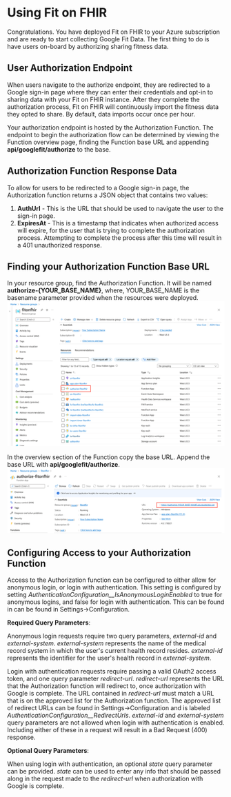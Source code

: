 # Using Fit on FHIR

Congratulations. You have deployed Fit on FHIR to your Azure subscription and are ready to start collecting Google Fit Data. The first thing to do is have users on-board by authorizing sharing fitness data.

## User Authorization Endpoint

When users navigate to the authorize endpoint, they are redirected to a Google sign-in page where they can enter their credentials and opt-in to sharing data with your Fit on FHIR instance. After they complete the authorization process, Fit on FHIR will continuously import the fitness data they opted to share. By default, data imports occur once per hour.

Your authorization endpoint is hosted by the Authorization Function. The endpoint to begin the authorization flow can be determined by viewing the Function overview page, finding the Function base URL and appending **api/googlefit/authorize** to the base.

## Authorization Function Response Data

To allow for users to be redirected to a Google sign-in page, the Authorization function returns a JSON object that contains two values: 

1. **AuthUrl** - This is the URL that should be used to navigate the user to the sign-in page.
1. **ExpiresAt** - This is a timestamp that indicates when authorized access will expire, for the user that is trying to complete the authorization process.  Attempting to complete the process after this time will result in a 401 unauthorized response.

## Finding your Authorization Function Base URL

In your resource group, find the Authorization Function. It will be named **authorize-{YOUR_BASE_NAME}**, where, YOUR_BASE_NAME is the basename parameter provided when the resources were deployed.
![Auth Function in Resource Group](../media/auth-function-resource-group.png)

In the overview section of the Function copy the base URL. Append the base URL with **api/googlefit/authorize**.
![Auth Function Base URL](../media/auth-function-url.png)

## Configuring Access to your Authorization Function

Access to the Authorization function can be configured to either allow for anonymous login, or login with authentication.  This setting is configured by setting 
*AuthenticationConfiguration__IsAnonymousLoginEnabled* to true for anonymous logins, and false for login with authentication.  This can be found in can be found in Settings->Configuration.

**Required Query Parameters**:

Anonymous login requests require two query parameters, *external-id* and *external-system*.  *external-system* represents the name of the medical record system in which the user's current health record 
resides.  *external-id* represents the identifier for the user's health record in *external-system*.

Login with authentication requests require passing a valid OAuth2 access token, and one query parameter *redirect-url*.  *redirect-url* represents the URL that 
the Authorization function will redirect to, once authorization with Google is complete.  The URL contained in *redirect-url* must match a URL that is on the 
approved list for the Authorization function.  The approved list of redirect URLs can be found in Settings->Configuration and is labeled *AuthenticationConfiguration__RedirectUrls*.
*external-id* and *external-system* query parameters are not allowed when login with authentication is enabled.  Including either of these in a request will result in 
a Bad Request (400) response.

**Optional Query Parameters**:

When using login with authentication, an optional *state* query parameter can be provided.  *state* can be used to enter any info that should be passed along in 
the request made to the *redirect-url* when authorization with Google is complete.

  
